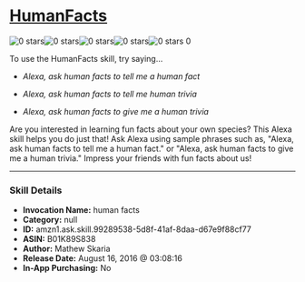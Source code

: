 # [HumanFacts](http://alexa.amazon.com/#skills/amzn1.ask.skill.99289538-5d8f-41af-8daa-d67e9f88cf77)
![0 stars](../../images/ic_star_border_black_18dp_1x.png)![0 stars](../../images/ic_star_border_black_18dp_1x.png)![0 stars](../../images/ic_star_border_black_18dp_1x.png)![0 stars](../../images/ic_star_border_black_18dp_1x.png)![0 stars](../../images/ic_star_border_black_18dp_1x.png) 0

To use the HumanFacts skill, try saying...

* *Alexa, ask human facts to tell me a human fact*

* *Alexa, ask human facts to tell me human trivia*

* *Alexa, ask human facts to give me a human trivia*

Are you interested in learning fun facts about your own species?  This Alexa skill helps you do just that!  Ask Alexa using sample phrases such as, "Alexa, ask human facts to tell me a human fact." or "Alexa, ask human facts to give me a human trivia."  Impress your friends with fun facts about us!

***

### Skill Details

* **Invocation Name:** human facts
* **Category:** null
* **ID:** amzn1.ask.skill.99289538-5d8f-41af-8daa-d67e9f88cf77
* **ASIN:** B01K89S838
* **Author:** Mathew Skaria
* **Release Date:** August 16, 2016 @ 03:08:16
* **In-App Purchasing:** No
